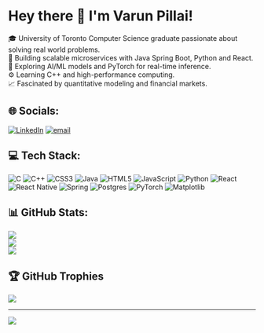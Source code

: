 # Hey there 👋  I'm Varun Pillai!

🎓 University of Toronto Computer Science graduate passionate about solving real world problems. <br>
🚀 Building scalable microservices with Java Spring Boot, Python and React. <br>
🤖 Exploring AI/ML models and PyTorch for real-time inference. <br>
⚙️ Learning C++ and high-performance computing. <br>
📈 Fascinated by quantitative modeling and financial markets. <br>

## 🌐 Socials:
[![LinkedIn](https://img.shields.io/badge/LinkedIn-%230077B5.svg?logo=linkedin&logoColor=white)](https://linkedin.com/in/https://www.linkedin.com/in/varun-spillai) [![email](https://img.shields.io/badge/Email-D14836?logo=gmail&logoColor=white)](mailto:varunsureshpillai@gmail.com) 

## 💻 Tech Stack:
![C](https://img.shields.io/badge/c-%2300599C.svg?style=for-the-badge&logo=c&logoColor=white) ![C++](https://img.shields.io/badge/c++-%2300599C.svg?style=for-the-badge&logo=c%2B%2B&logoColor=white) ![CSS3](https://img.shields.io/badge/css3-%231572B6.svg?style=for-the-badge&logo=css3&logoColor=white) ![Java](https://img.shields.io/badge/java-%23ED8B00.svg?style=for-the-badge&logo=openjdk&logoColor=white) ![HTML5](https://img.shields.io/badge/html5-%23E34F26.svg?style=for-the-badge&logo=html5&logoColor=white) ![JavaScript](https://img.shields.io/badge/javascript-%23323330.svg?style=for-the-badge&logo=javascript&logoColor=%23F7DF1E) ![Python](https://img.shields.io/badge/python-3670A0?style=for-the-badge&logo=python&logoColor=ffdd54) ![React](https://img.shields.io/badge/react-%2320232a.svg?style=for-the-badge&logo=react&logoColor=%2361DAFB) ![React Native](https://img.shields.io/badge/react_native-%2320232a.svg?style=for-the-badge&logo=react&logoColor=%2361DAFB) ![Spring](https://img.shields.io/badge/spring-%236DB33F.svg?style=for-the-badge&logo=spring&logoColor=white) ![Postgres](https://img.shields.io/badge/postgres-%23316192.svg?style=for-the-badge&logo=postgresql&logoColor=white) ![PyTorch](https://img.shields.io/badge/PyTorch-%23EE4C2C.svg?style=for-the-badge&logo=PyTorch&logoColor=white) ![Matplotlib](https://img.shields.io/badge/Matplotlib-%23ffffff.svg?style=for-the-badge&logo=Matplotlib&logoColor=black)
## 📊 GitHub Stats:
![](https://github-readme-stats.vercel.app/api?username=varun6531&theme=github_dark&hide_border=true&include_all_commits=true&count_private=true)<br/>
![](https://nirzak-streak-stats.vercel.app/?user=varun6531&theme=github_dark&hide_border=true) <br/>
![](https://github-readme-stats.vercel.app/api/top-langs/?username=varun6531&theme=github_dark&hide_border=true&include_all_commits=true&count_private=true&layout=compact)

## 🏆 GitHub Trophies
![](https://github-profile-trophy.vercel.app/?username=varun6531&theme=radical&no-frame=true&no-bg=true&margin-w=4)

---
[![](https://visitcount.itsvg.in/api?id=varun6531&icon=0&color=2)](https://visitcount.itsvg.in)

<!-- Proudly created with GPRM ( https://gprm.itsvg.in ) -->
